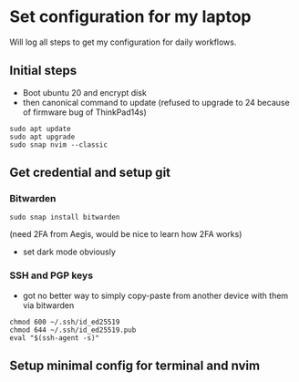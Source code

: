 # Set configuration for my laptop

Will log all steps to get my configuration for daily workflows.

## Initial steps

- Boot ubuntu 20 and encrypt disk
- then canonical command to update (refused to upgrade to 24 because of firmware bug of ThinkPad14s)

```
sudo apt update
sudo apt upgrade
sudo snap nvim --classic
```

## Get credential and setup git

### Bitwarden

```
sudo snap install bitwarden
```

(need 2FA from Aegis, would be nice to learn how 2FA works)

- set dark mode obviously

### SSH and PGP keys

- got no better way to simply copy-paste from another device with them via bitwarden

```
chmod 600 ~/.ssh/id_ed25519
chmod 644 ~/.ssh/id_ed25519.pub
eval "$(ssh-agent -s)"
```

## Setup minimal config for terminal and nvim

##
